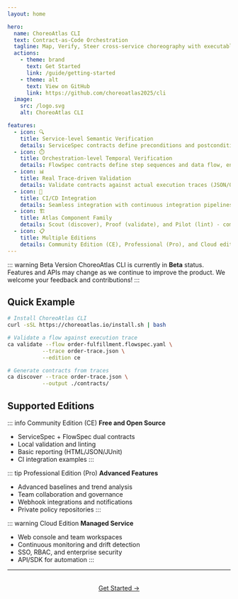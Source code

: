 ```yaml
---
layout: home

hero:
  name: ChoreoAtlas CLI
  text: Contract-as-Code Orchestration
  tagline: Map, Verify, Steer cross-service choreography with executable contracts
  actions:
    - theme: brand
      text: Get Started
      link: /guide/getting-started
    - theme: alt
      text: View on GitHub
      link: https://github.com/choreoatlas2025/cli
  image:
    src: /logo.svg
    alt: ChoreoAtlas CLI

features:
  - icon: 🔍
    title: Service-level Semantic Verification
    details: ServiceSpec contracts define preconditions and postconditions for each operation, enabling CEL-based semantic validation beyond simple schema checking.
  - icon: ⏱️
    title: Orchestration-level Temporal Verification  
    details: FlowSpec contracts define step sequences and data flow, enabling temporal, causal, and DAG validation of service choreography.
  - icon: 📊
    title: Real Trace-driven Validation
    details: Validate contracts against actual execution traces (JSON/OTLP), bridging the gap between design and runtime behavior.
  - icon: 🚀
    title: CI/CD Integration
    details: Seamless integration with continuous integration pipelines for automated contract validation and governance.
  - icon: 🏗️
    title: Atlas Component Family
    details: Scout (discover), Proof (validate), and Pilot (lint) - complete toolchain for contract-driven development.
  - icon: 📋
    title: Multiple Editions
    details: Community Edition (CE), Professional (Pro), and Cloud editions to meet different team and organizational needs.
---
```


::: warning Beta Version
ChoreoAtlas CLI is currently in **Beta** status. Features and APIs may change as we continue to improve the product. We welcome your feedback and contributions!
:::

## Quick Example

```bash
# Install ChoreoAtlas CLI
curl -sSL https://choreoatlas.io/install.sh | bash

# Validate a flow against execution trace  
ca validate --flow order-fulfillment.flowspec.yaml \
           --trace order-trace.json \
           --edition ce

# Generate contracts from traces
ca discover --trace order-trace.json \
           --output ./contracts/
```

## Supported Editions

::: info Community Edition (CE)
**Free and Open Source**
- ServiceSpec + FlowSpec dual contracts
- Local validation and linting
- Basic reporting (HTML/JSON/JUnit)
- CI integration examples
:::

::: tip Professional Edition (Pro)
**Advanced Features**
- Advanced baselines and trend analysis
- Team collaboration and governance
- Webhook integrations and notifications
- Private policy repositories
:::

::: warning Cloud Edition
**Managed Service**
- Web console and team workspaces
- Continuous monitoring and drift detection
- SSO, RBAC, and enterprise security
- API/SDK for automation
:::

---

<div style="text-align: center; margin: 2rem 0;">
  <a href="/guide/getting-started" class="vp-button vp-button-medium vp-button-brand">Get Started →</a>
</div>